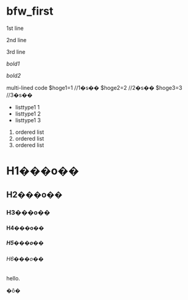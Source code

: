 # bfw_first
1st line

2nd line

3rd line  

*bold1*



_bold2_

multi-lined code
    $hoge1=1 //1�s��
    $hoge2=2 //2�s��
    $hoge3=3 //3�s��

* listtype1 1
* listtype1 2
* listtype1 3

1. ordered list
2. ordered list
3. ordered list

# H1���o��
## H2���o��
### H3���o��
#### H4���o��
##### H5���o��
###### H6���o��

hello.

�ȏ�
